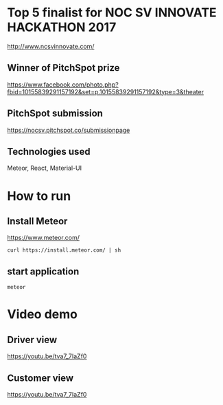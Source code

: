# Top 5 finalist for NOC SV INNOVATE HACKATHON 2017
http://www.ncsvinnovate.com/

## Winner of PitchSpot prize
https://www.facebook.com/photo.php?fbid=10155839291157192&set=p.10155839291157192&type=3&theater

## PitchSpot submission
https://nocsv.pitchspot.co/submissionpage


## Technologies used
Meteor, React, Material-UI

# How to run
## Install Meteor
https://www.meteor.com/
```
curl https://install.meteor.com/ | sh
```

## start application
```
meteor
```

# Video demo
## Driver view
https://youtu.be/tva7_7IaZf0

## Customer view
https://youtu.be/tva7_7IaZf0